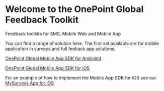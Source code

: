 # Welcome to the OnePoint Global Feedback Toolkit
Feedback toolkits for SMS, Mobile Web and Mobile App

You can find a range of solution here. The first set available are for mobile application in surveys and full feeback app solutions.

[OnePoint Global Mobile App SDK for Androind](http://github.com/OnePointGlobal/OnePoint-Global-Mobile-App-SDK-Android)

[OnePoint Global Mobile App SDK for iOS](http://github.com/OnePointGlobal/OnePoint-Global-Mobile-App-SDK-ios)

For an example of how to implement the Mobile App SDK for iOS see our [MySurveys App for iOS](http://github.com/OnePointGlobal/OnePoint-Global-MySurveys-App-iOS)
